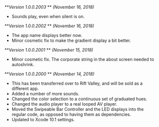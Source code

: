 ***Version 1.0.0.2003* ** *(November 16, 2018)*

- Sounds play, even when silent is on.

***Version 1.0.0.2002* ** *(November 16, 2018)*

- The app name displays better now.
- Minor cosmetic fix to make the gradient display a bit better.

***Version 1.0.0.2001* ** *(November 15, 2018)*

- Minor cosmetic fix. The corporate string in the about screen needed to autoshrink.

***Version 1.0.0.2000* ** *(November 14, 2018)*

- This has been transferred over to Rift Valley, and will be sold as a different app.
- Added a number of more sounds.
- Changed the color selection to a continuous set of graduated hues.
- Changed the audio player to a real looped AV player.
- Moved the Swipeable Bar Controller and the LED displays into the regular code, as opposed to having them as dependencies.
- Updated to Xcode 10.1 settings.
